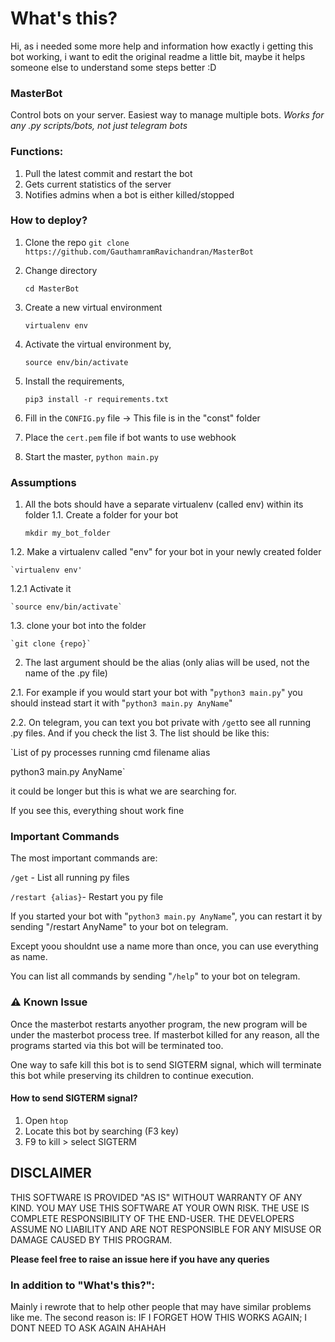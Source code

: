 # What's this?

Hi,
as i needed some more help and information how exactly i getting this bot working, i want to edit the original readme a little bit, maybe it helps someone else to understand some steps better :D

### MasterBot

Control bots on your server. Easiest way to manage multiple bots. _Works for any .py scripts/bots, not just telegram bots_

### Functions:
    
1. Pull the latest commit and restart the bot
2. Gets current statistics of the server
3. Notifies admins when a bot is either killed/stopped

### How to deploy?
1. Clone the repo
`git clone https://github.com/GauthamramRavichandran/MasterBot`
2. Change directory 

   `cd MasterBot`
3. Create a new virtual environment

   `virtualenv env`
5. Activate the virtual environment by,
    
    `source env/bin/activate`
6. Install the requirements,

    `pip3 install -r requirements.txt`

7. Fill in the `CONFIG.py` file -> This file is in the "const" folder
8. Place the `cert.pem` file if bot wants to use webhook
9. Start the master, `python main.py`

### Assumptions
1. All the bots should have a separate virtualenv (called env) within its folder
1.1. Create a folder for your bot

    `mkdir my_bot_folder`
    
1.2. Make a virtualenv called "env" for your bot in your newly created folder

    `virtualenv env'
    
1.2.1 Activate it

    `source env/bin/activate`
    
1.3. clone your bot into the folder

    `git clone {repo}`
2. The last argument should be the alias (only alias will be used, not the name of the .py file)

2.1. For example if you would start your bot with "`python3 main.py`" you should instead start it with "`python3 main.py AnyName`"

2.2. On telegram, you can text you bot private with `/get`to see all running .py files. And if you check the list
3. The list should be like this:

`List of py processes running
cmd     filename    alias

python3 main.py AnyName`

it could be longer but this is what we are searching for.

If you see this, everything shout work fine

### Important Commands
The most important commands are:

`/get` - List all running py files

`/restart {alias}`- Restart you py file

If you started your bot with "`python3 main.py AnyName`", you can restart it by sending "/restart AnyName" to your bot on telegram.

Except yoou shouldnt use a name more than once, you can use everything as name.

You can list all commands by sending "`/help`" to your bot on telegram.


### ⚠️ Known Issue
Once the masterbot restarts anyother program, the new program will be under the masterbot process tree. 
If masterbot killed for any reason, all the programs started via this bot will be terminated too. 

One way to safe kill this bot is to send SIGTERM signal, which will terminate this bot while preserving its children to continue execution.

#### How to send SIGTERM signal?
1. Open `htop`
2. Locate this bot by searching (F3 key)
3. F9 to kill > select SIGTERM

## DISCLAIMER

THIS SOFTWARE IS PROVIDED "AS IS" WITHOUT WARRANTY OF ANY KIND. YOU MAY USE THIS SOFTWARE AT YOUR OWN RISK. THE USE IS COMPLETE RESPONSIBILITY OF THE END-USER. THE DEVELOPERS ASSUME NO LIABILITY AND ARE NOT RESPONSIBLE FOR ANY MISUSE OR DAMAGE CAUSED BY THIS PROGRAM.


**Please feel free to raise an issue here if you have any queries**


### In addition to "What's this?":
Mainly i rewrote that to help other people that may have similar problems like me.
The second reason is:
IF I FORGET HOW THIS WORKS AGAIN; I DONT NEED TO ASK AGAIN AHAHAH
